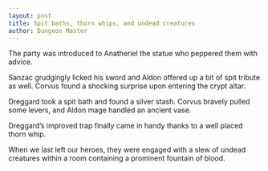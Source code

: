 ```yaml
---
layout: post
title: Spit baths, thorn whips, and undead creatures
author: Dungeon Master
---
```


The party was introduced to Anatheriel the statue who peppered them with advice.

Sanzac grudgingly licked his sword and Aldon offered up a bit of spit tribute as well. Corvus found a shocking surprise upon entering the crypt altar.

Dreggard took a spit bath and found a silver stash. Corvus bravely pulled some levers, and Aldon mage handled an ancient vase.

Dreggard’s improved trap finally came in handy thanks to a well placed thorn whip.

When we last left our heroes, they were engaged with a slew of undead creatures within a room containing a prominent fountain of blood.
